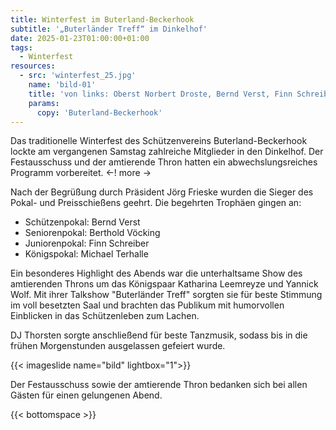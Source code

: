 ```yaml
---
title: Winterfest im Buterland-Beckerhook
subtitle: '„Buterländer Treff“ im Dinkelhof'
date: 2025-01-23T01:00:00+01:00
tags:
  - Winterfest
resources:
  - src: 'winterfest_25.jpg'
    name: 'bild-01'
    title: 'von links: Oberst Norbert Droste, Bernd Verst, Finn Schreiber, Berthold Vöcking, Königin Katharina Leemreyze, König Yannick Wolff, Präsident Jörg Frieske'
    params:
      copy: 'Buterland-Beckerhook'
---
```


Das traditionelle Winterfest des Schützenvereins Buterland-Beckerhook lockte am
vergangenen Samstag zahlreiche Mitglieder in den Dinkelhof. Der Festausschuss
und der amtierende Thron hatten ein abwechslungsreiches Programm vorbereitet.
<-! more ->

Nach der Begrüßung durch Präsident Jörg Frieske wurden die Sieger des Pokal-
und Preisschießens geehrt. Die begehrten Trophäen gingen an:

  - Schützenpokal: Bernd Verst
  - Seniorenpokal: Berthold Vöcking
  - Juniorenpokal: Finn Schreiber
  - Königspokal: Michael Terhalle

Ein besonderes Highlight des Abends war die unterhaltsame Show des amtierenden
Throns um das Königspaar Katharina Leemreyze und Yannick Wolf. Mit ihrer
Talkshow "Buterländer Treff" sorgten sie für beste Stimmung im voll besetzten
Saal und brachten das Publikum mit humorvollen Einblicken in das Schützenleben zum Lachen.

DJ Thorsten sorgte anschließend für beste Tanzmusik, sodass bis in die frühen
Morgenstunden ausgelassen gefeiert wurde.

{{< imageslide name="bild" lightbox="1">}}

Der Festausschuss sowie der amtierende Thron bedanken sich bei allen Gästen für
einen gelungenen Abend.

{{< bottomspace >}}
